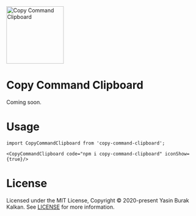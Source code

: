 <img width="150" src="https://avatars0.githubusercontent.com/u/76115499" alt="Copy Command Clipboard" />

# Copy Command Clipboard
Coming soon.

# Usage
 
```
import CopyCommandClipboard from 'copy-command-clipboard';

<CopyCommandClipboard code="npm i copy-command-clipboard" iconShow={true}/>
```

# License
Licensed under the MIT License, Copyright © 2020-present Yasin Burak Kalkan.
See <a href="https://github.com/copy-command-clipboard/copy-command-clipboard/blob/main/LICENSE" target="_blank">LICENSE</a> for more information.

